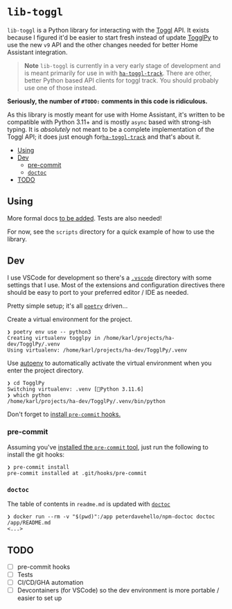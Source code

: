 # `lib-toggl`

`lib-toggl` is a Python library for interacting with the [Toggl](https://developers.track.toggl.com/docs/api) API.
It exists because I figured it'd be easier to start fresh instead of update [TogglPy](https://github.com/matthewdowney/TogglPy) to use the new `v9` API and the other changes needed for better Home Assistant integration.

> **Note**
> `lib-toggl` is currently in a very early stage of development and is meant primarily for use in with [`ha-toggl-track`](https://github.com/kquinsland/ha-toggl-track).
> There are other, better Python based API clients for toggl track.
> You should probably use one of those instead.

**Seriously, the number of `#TODO:` comments in this code is ridiculous.**

As this library is mostly meant for use with Home Assistant, it's written to be compatible with Python 3.11+ and is mostly `async` based with strong-ish typing.
It is _absolutely_ not meant to be a complete implementation of the Toggl API; it does just enough for[`ha-toggl-track`](https://github.com/kquinsland/ha-toggl-track) and that's about it.

<!-- START doctoc generated TOC please keep comment here to allow auto update -->
<!-- DON'T EDIT THIS SECTION, INSTEAD RE-RUN doctoc TO UPDATE -->

- [Using](#using)
- [Dev](#dev)
  - [pre-commit](#pre-commit)
  - [`doctoc`](#doctoc)
- [TODO](#todo)

<!-- END doctoc generated TOC please keep comment here to allow auto update -->

## Using

More formal docs [to be added](#todo).
Tests are also needed!

For now, see the `scripts` directory for a quick example of how to use the library.

## Dev

I use VSCode for development so there's a [`.vscode`](./.vscode) directory with some settings that I use.
Most of the extensions and configuration directives there should be easy to port to your preferred editor / IDE as needed.

Pretty simple setup; it's all [`poetry`](https://python-poetry.org/) driven...

Create a virtual environment for the project.

```shell
❯ poetry env use -- python3
Creating virtualenv togglpy in /home/karl/projects/ha-dev/TogglPy/.venv
Using virtualenv: /home/karl/projects/ha-dev/TogglPy/.venv
```

Use [autoenv](https://github.com/Tarrasch/zsh-autoenv) to automatically activate the virtual environment when you enter the project directory.

```shell
❯ cd TogglPy
Switching virtualenv: .venv [🐍Python 3.11.6]
❯ which python
/home/karl/projects/ha-dev/TogglPy/.venv/bin/python
```

Don't forget to [install `pre-commit` hooks.](https://pre-commit.com/)

### pre-commit

Assuming you've [installed the `pre-commit` tool](https://pre-commit.com/#install), just run the following to install the git hooks:

```shell
❯ pre-commit install
pre-commit installed at .git/hooks/pre-commit
```

### `doctoc`

The table of contents in `readme.md` is updated with [`doctoc`](https://github.com/thlorenz/doctoc)

```shell
❯ docker run --rm -v "$(pwd)":/app peterdavehello/npm-doctoc doctoc /app/README.md
<...>
```

## TODO

- [ ] pre-commit hooks
- [ ] Tests
- [ ] CI/CD/GHA automation
- [ ] Devcontainers (for VSCode) so the dev environment is more portable / easier to set up
